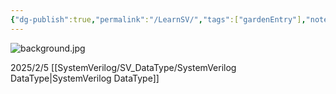 ```yaml
---
{"dg-publish":true,"permalink":"/LearnSV/","tags":["gardenEntry"],"noteIcon":"/imgs/icon.svg"}
---
```


![background.jpg](/img/user/SystemVerilog/imgs/background.jpg)

2025/2/5 [[SystemVerilog/SV_DataType/SystemVerilog DataType\|SystemVerilog DataType]]
